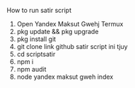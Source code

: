 How to run satir script
1. Open Yandex Maksut Gwehj Termux
2. pkg update && pkg upgrade
3. pkg install git
4. git clone link github satir script ini tjuy
5. cd scriptsatir
6. npm i
7. npm audit
8. node yandex maksut gweh index
